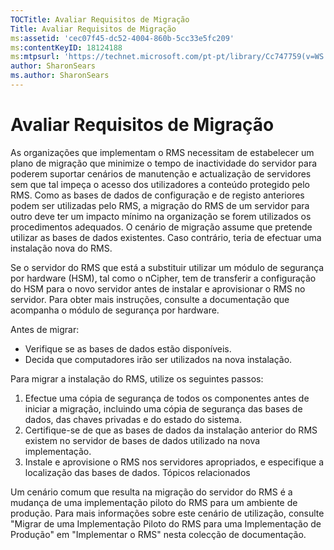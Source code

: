 ```yaml
---
TOCTitle: Avaliar Requisitos de Migração
Title: Avaliar Requisitos de Migração
ms:assetid: 'cec07f45-dc52-4004-860b-5cc33e5fc209'
ms:contentKeyID: 18124188
ms:mtpsurl: 'https://technet.microsoft.com/pt-pt/library/Cc747759(v=WS.10)'
author: SharonSears
ms.author: SharonSears
---
```


Avaliar Requisitos de Migração
==============================

As organizações que implementam o RMS necessitam de estabelecer um plano de migração que minimize o tempo de inactividade do servidor para poderem suportar cenários de manutenção e actualização de servidores sem que tal impeça o acesso dos utilizadores a conteúdo protegido pelo RMS. Como as bases de dados de configuração e de registo anteriores podem ser utilizadas pelo RMS, a migração do RMS de um servidor para outro deve ter um impacto mínimo na organização se forem utilizados os procedimentos adequados. O cenário de migração assume que pretende utilizar as bases de dados existentes. Caso contrário, teria de efectuar uma instalação nova do RMS.

Se o servidor do RMS que está a substituir utilizar um módulo de segurança por hardware (HSM), tal como o nCipher, tem de transferir a configuração do HSM para o novo servidor antes de instalar e aprovisionar o RMS no servidor. Para obter mais instruções, consulte a documentação que acompanha o módulo de segurança por hardware.

Antes de migrar:

-   Verifique se as bases de dados estão disponíveis.
-   Decida que computadores irão ser utilizados na nova instalação.

Para migrar a instalação do RMS, utilize os seguintes passos:

1.  Efectue uma cópia de segurança de todos os componentes antes de iniciar a migração, incluindo uma cópia de segurança das bases de dados, das chaves privadas e do estado do sistema.
2.  Certifique-se de que as bases de dados da instalação anterior do RMS existem no servidor de bases de dados utilizado na nova implementação.
3.  Instale e aprovisione o RMS nos servidores apropriados, e especifique a localização das bases de dados. Tópicos relacionados

Um cenário comum que resulta na migração do servidor do RMS é a mudança de uma implementação piloto do RMS para um ambiente de produção. Para mais informações sobre este cenário de utilização, consulte "Migrar de uma Implementação Piloto do RMS para uma Implementação de Produção" em "Implementar o RMS" nesta colecção de documentação.
